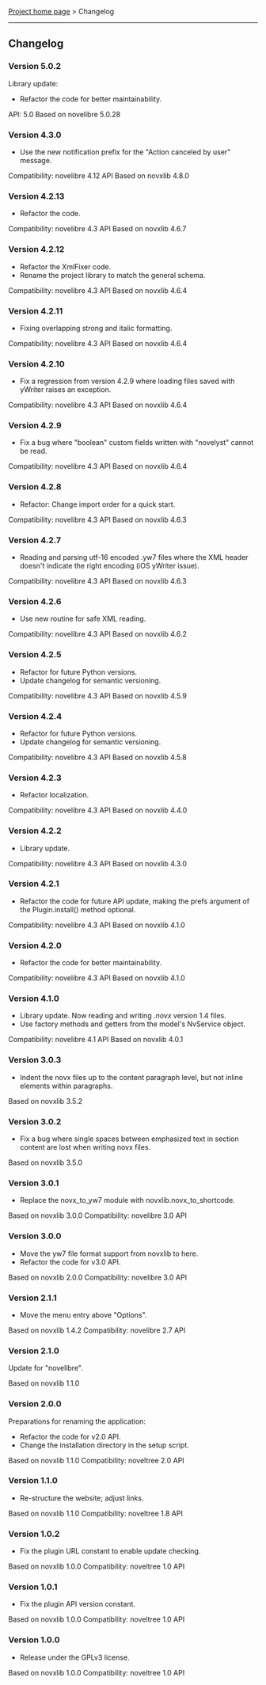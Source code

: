 [Project home page](../) > Changelog

------------------------------------------------------------------------

## Changelog

### Version 5.0.2

Library update:
- Refactor the code for better maintainability.

API: 5.0
Based on novelibre 5.0.28

### Version 4.3.0

- Use the new  notification prefix for the "Action canceled by user" message.

Compatibility: novelibre 4.12 API
Based on novxlib 4.8.0

### Version 4.2.13

- Refactor the code.

Compatibility: novelibre 4.3 API
Based on novxlib 4.6.7

### Version 4.2.12

- Refactor the XmlFixer code.
- Rename the project library to match the general schema.

Compatibility: novelibre 4.3 API
Based on novxlib 4.6.4

### Version 4.2.11

- Fixing overlapping strong and italic formatting. 

Compatibility: novelibre 4.3 API
Based on novxlib 4.6.4

### Version 4.2.10

- Fix a regression from version 4.2.9 where loading files saved with yWriter raises an exception.

Compatibility: novelibre 4.3 API
Based on novxlib 4.6.4

### Version 4.2.9

- Fix a bug where "boolean" custom fields written with "novelyst" cannot be read. 

Compatibility: novelibre 4.3 API
Based on novxlib 4.6.4

### Version 4.2.8

- Refactor: Change import order for a quick start.

Compatibility: novelibre 4.3 API
Based on novxlib 4.6.3

### Version 4.2.7

- Reading and parsing utf-16 encoded .yw7 files where the XML header doesn't
indicate the right encoding (iOS yWriter issue).

Compatibility: novelibre 4.3 API
Based on novxlib 4.6.3

### Version 4.2.6

- Use new routine for safe XML reading.

Compatibility: novelibre 4.3 API
Based on novxlib 4.6.2

### Version 4.2.5

- Refactor for future Python versions.
- Update changelog for semantic versioning.

Compatibility: novelibre 4.3 API
Based on novxlib 4.5.9

### Version 4.2.4

- Refactor for future Python versions.
- Update changelog for semantic versioning.

Compatibility: novelibre 4.3 API
Based on novxlib 4.5.8

### Version 4.2.3

- Refactor localization.

Compatibility: novelibre 4.3 API
Based on novxlib 4.4.0

### Version 4.2.2

- Library update.

Compatibility: novelibre 4.3 API
Based on novxlib 4.3.0

### Version 4.2.1

- Refactor the code for future API update,
  making the prefs argument of the Plugin.install() method optional.

Compatibility: novelibre 4.3 API
Based on novxlib 4.1.0

### Version 4.2.0

- Refactor the code for better maintainability.

Compatibility: novelibre 4.3 API
Based on novxlib 4.1.0

### Version 4.1.0

- Library update. Now reading and writing *.novx* version 1.4 files.
- Use factory methods and getters from the model's NvService object.

Compatibility: novelibre 4.1 API
Based on novxlib 4.0.1

### Version 3.0.3

- Indent the novx files up to the content paragraph level, but not inline elements within paragraphs.

Based on novxlib 3.5.2

### Version 3.0.2

- Fix a bug where single spaces between emphasized text in section content are lost when writing novx files.

Based on novxlib 3.5.0

### Version 3.0.1

- Replace the novx_to_yw7 module with novxlib.novx_to_shortcode.

Based on novxlib 3.0.0
Compatibility: novelibre 3.0 API

### Version 3.0.0

- Move the yw7 file format support from novxlib to here.
- Refactor the code for v3.0 API.

Based on novxlib 2.0.0
Compatibility: novelibre 3.0 API

### Version 2.1.1

- Move the menu entry above "Options".

Based on novxlib 1.4.2
Compatibility: novelibre 2.7 API

### Version 2.1.0

Update for "novelibre".

Based on novxlib 1.1.0

### Version 2.0.0

Preparations for renaming the application:
- Refactor the code for v2.0 API.
- Change the installation directory in the setup script.

Based on novxlib 1.1.0
Compatibility: noveltree 2.0 API

### Version 1.1.0

- Re-structure the website; adjust links.

Based on novxlib 1.1.0
Compatibility: noveltree 1.8 API

### Version 1.0.2

- Fix the plugin URL constant to enable update checking.

Based on novxlib 1.0.0
Compatibility: noveltree 1.0 API

### Version 1.0.1

- Fix the plugin API version constant.

Based on novxlib 1.0.0
Compatibility: noveltree 1.0 API

### Version 1.0.0

- Release under the GPLv3 license.

Based on novxlib 1.0.0
Compatibility: noveltree 1.0 API
